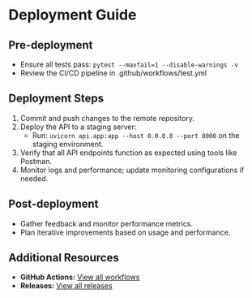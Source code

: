 # Deployment Guide

## Pre-deployment
- Ensure all tests pass: `pytest --maxfail=1 --disable-warnings -v`
- Review the CI/CD pipeline in .github/workflows/test.yml

## Deployment Steps
1. Commit and push changes to the remote repository.
2. Deploy the API to a staging server:
   - Run: `uvicorn api.app:app --host 0.0.0.0 --port 8000` on the staging environment.
3. Verify that all API endpoints function as expected using tools like Postman.
4. Monitor logs and performance; update monitoring configurations if needed.

## Post-deployment
- Gather feedback and monitor performance metrics.
- Plan iterative improvements based on usage and performance.

## Additional Resources
- **GitHub Actions:** [View all workflows](https://github.com/jjacobsonn/in-memory-search-engine/actions)
- **Releases:** [View all releases](https://github.com/jjacobsonn/in-memory-search-engine/releases)
